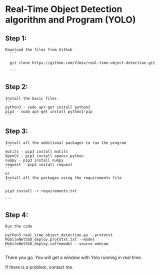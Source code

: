 # Real-Time Object Detection algorithm and Program (YOLO)

  ## Step 1:
    Download the files from Github
      ```
      
      git clone https://github.com/VJmix/real-time-object-detection.git
      
      ```
  ## Step 2:
    Install the basic files
    ```
    python3 - sudo apt-get install python3
    pip3 - sudo apt-get install python3-pip
    ```
  ## Step 3:
    Install all the additional packages to run the program
    ```
    mutils - pip3 install mutils
    OpenCV - pip3 install opencv-python
    numpy - pip3 install numpy
    request - pip3 install request
    ```
    or
    Install all the packages using the requirements file
    ```
    
    pip3 install -r requirements.txt
    
    ```
  ## Step 4:
    Run the code
    ```
    python3 real_time_object_detection.py --prototxt MobileNetSSD_deploy.prototxt.txt --model MobileNetSSD_deploy.caffemodel --source webcam
    ```
  There you go. You will get a window with Yolo running in real time.
  
  If there is a problem, contact me.

